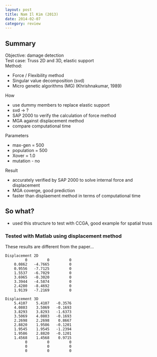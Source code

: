 ```yaml
---
layout: post
title: Nam Il Kim (2013)
date: 2014-02-07
category: review
---
```


## Summary ##

Objective\: damage detection  
Test case\: Truss 2D and 3D, elastic support  
Method\: 

*  Force / Flexibility method  
*  Singular value decomposition (svd)
*  Micro genetic algorithms (MG) (Khrishnakumar, 1989)
  
How

* use dummy members to replace elastic support
* svd -> ?
* SAP 2000 to verify the calculation of force method
* MGA against displacement method
* compare computational time
 
Parameters

* max-gen = 500
* population = 500
* Xover = 1.0
* mutation - no

Result

* accurately verified by SAP 2000 to solve internal force and displacement
* MGA coverge, good prediction
* faster than displaement method in terms of computational time
 
## So what? ##

* used this structure to test with CCGA, good example for spatial truss
 
### Tested with Matlab using displacement method

These results are different from the paper...

```
Displacement 2D
         0         0         0
    0.0862   -4.7665         0
    0.9556   -7.7125         0
    1.5537   -6.7029         0
    3.6965   -0.3020         0
    3.3944   -4.5874         0
    2.4280   -8.4692         0
    1.9139   -7.2169         0
```

```
Displacement 3D
    5.4107    5.4107   -0.3576
    4.0803    3.5069   -0.1693
    3.8293    3.8293   -1.6373
    3.5069    4.0803   -0.1693
    2.2698    2.2698    0.8667
    2.8820    1.9586   -0.1201
    1.9545    1.9545   -1.2394
    1.9586    2.8820   -0.1201
    1.4568    1.4568    0.9715
         0         0         0
         0         0         0
         0         0         0
```

